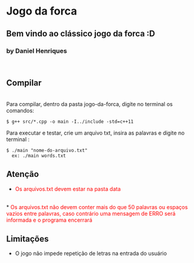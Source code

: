 # Jogo da forca
<h2>Bem vindo ao clássico jogo da forca :D</h2>

<h3> by Daniel Henriques</h3>
<br>

## Compilar
<br>
Para compilar, dentro da pasta jogo-da-forca, digite no terminal os comandos:


```console
$ g++ src/*.cpp -o main -I../include -std=c++11
```

Para executar e testar, crie um arquivo txt, insira as palavras e  digite no terminal :
```console
$ ./main "nome-do-arquivo.txt"
  ex: ./main words.txt
```
## Atenção

* <span style="color:red">Os arquivos.txt devem estar na pasta data</span>
<br>
* <span style="color:red">Os arquivos.txt não devem conter mais do que 50 palavras ou espaços vazios entre palavras, caso contrário uma mensagem de ERRO será informada e o programa encerrará</span>
<br>

## Limitações
* O jogo não impede repetição de letras na entrada do usuário